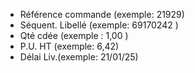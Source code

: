 * Référence commande (exemple: 21929)
* Séquent. Libellé (exemple: 69170242 )
* Qté cdée (exemple : 1,00 )
* P.U. HT (exemple: 6,42)
* Délai Liv.(exemple: 21/01/25)